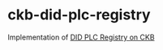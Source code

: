 # ckb-did-plc-registry

Implementation of [DID PLC Registry on CKB](https://awesome-web5.notion.site/DID-PLC-Registry-on-CKB-RFC-1e48f0d3781e80e6a01adeaf459112c9)

